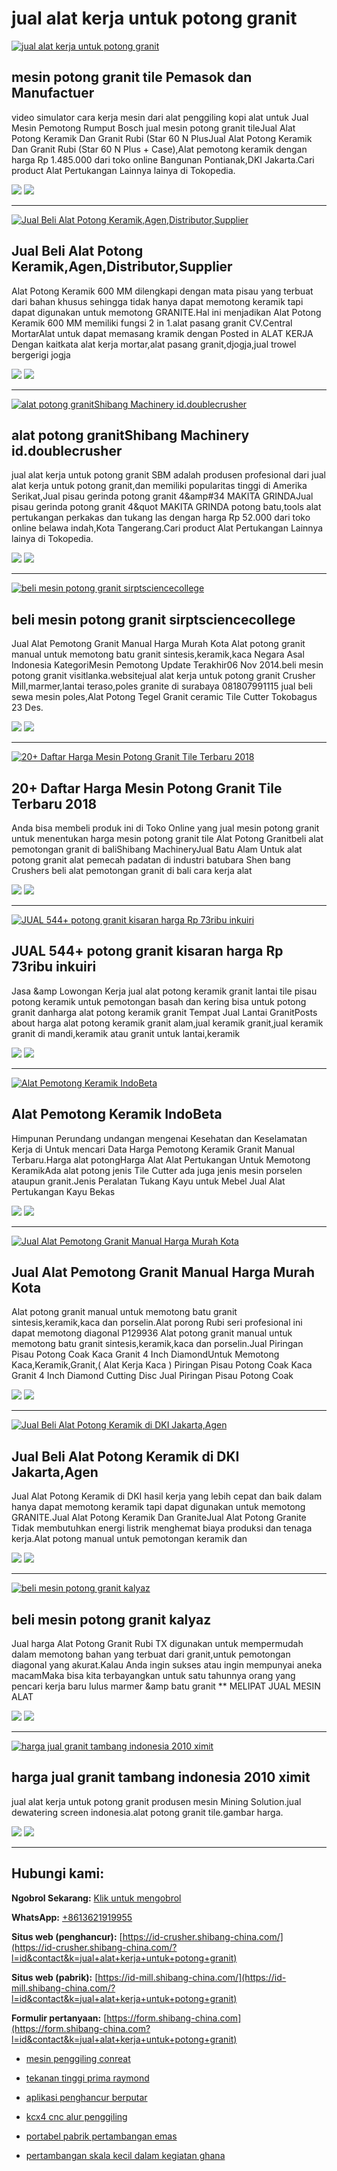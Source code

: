 # jual alat kerja untuk potong granit

<a href="https://swt.shibang-china.com/?l=id&img&k=jual+alat+kerja+untuk+potong+granit" target="_blank">![jual alat kerja untuk potong granit](http://static.shibang-china.com/all-800x300/672.jpg)</a>

## mesin potong granit tile Pemasok dan Manufactuer
video simulator cara kerja mesin dari alat penggiling kopi alat untuk Jual Mesin Pemotong Rumput Bosch jual mesin potong granit tileJual Alat Potong Keramik Dan Granit Rubi (Star 60 N PlusJual Alat Potong Keramik Dan Granit Rubi (Star 60 N Plus + Case),Alat pemotong keramik dengan harga Rp 1.485.000 dari toko online Bangunan Pontianak,DKI Jakarta.Cari product Alat Pertukangan Lainnya lainya di Tokopedia.


<a href="https://whatsapp.shibangsoft.com/WhatsApp.php" target="_blank" title="WhatsApp">![](http://static.shibang-china.com/icon/whatsapp.png)</a> <a href="https://swt.shibang-china.com/?l=id&icon&k=jual+alat+kerja+untuk+potong+granit" target="_blank">![](http://static.shibang-china.com/icon/chat-id.png)</a>

---

<a href="https://swt.shibang-china.com/?l=id&img&k=jual+alat+kerja+untuk+potong+granit" target="_blank">![Jual Beli Alat Potong Keramik,Agen,Distributor,Supplier](http://static.shibang-china.com/all-800x300/357.jpg)</a>

## Jual Beli Alat Potong Keramik,Agen,Distributor,Supplier
Alat Potong Keramik 600 MM dilengkapi dengan mata pisau yang terbuat dari bahan khusus sehingga tidak hanya dapat memotong keramik tapi dapat digunakan untuk memotong GRANITE.Hal ini menjadikan Alat Potong Keramik 600 MM memiliki fungsi 2 in 1.alat pasang granit CV.Central MortarAlat untuk dapat memasang kramik dengan Posted in ALAT KERJA Dengan kaitkata alat kerja mortar,alat pasang granit,djogja,jual trowel bergerigi jogja


<a href="https://whatsapp.shibangsoft.com/WhatsApp.php" target="_blank" title="WhatsApp">![](http://static.shibang-china.com/icon/whatsapp.png)</a> <a href="https://swt.shibang-china.com/?l=id&icon&k=jual+alat+kerja+untuk+potong+granit" target="_blank">![](http://static.shibang-china.com/icon/chat-id.png)</a>

---

<a href="https://swt.shibang-china.com/?l=id&img&k=jual+alat+kerja+untuk+potong+granit" target="_blank">![alat potong granitShibang Machinery id.doublecrusher](http://static.shibang-china.com/all-800x300/986.jpg)</a>

## alat potong granitShibang Machinery id.doublecrusher
jual alat kerja untuk potong granit SBM adalah produsen profesional dari jual alat kerja untuk potong granit,dan memiliki popularitas tinggi di Amerika Serikat,Jual pisau gerinda potong granit 4&amp#34 MAKITA GRINDAJual pisau gerinda potong granit 4&quot MAKITA GRINDA potong batu,tools alat pertukangan perkakas dan tukang las dengan harga Rp 52.000 dari toko online belawa indah,Kota Tangerang.Cari product Alat Pertukangan Lainnya lainya di Tokopedia.


<a href="https://whatsapp.shibangsoft.com/WhatsApp.php" target="_blank" title="WhatsApp">![](http://static.shibang-china.com/icon/whatsapp.png)</a> <a href="https://swt.shibang-china.com/?l=id&icon&k=jual+alat+kerja+untuk+potong+granit" target="_blank">![](http://static.shibang-china.com/icon/chat-id.png)</a>

---

<a href="https://swt.shibang-china.com/?l=id&img&k=jual+alat+kerja+untuk+potong+granit" target="_blank">![beli mesin potong granit sirptsciencecollege](http://static.shibang-china.com/all-800x300/304.jpg)</a>

## beli mesin potong granit sirptsciencecollege
Jual Alat Pemotong Granit Manual Harga Murah Kota Alat potong granit manual untuk memotong batu granit sintesis,keramik,kaca Negara Asal Indonesia KategoriMesin Pemotong Update Terakhir06 Nov 2014.beli mesin potong granit visitlanka.websitejual alat kerja untuk potong granit Crusher Mill,marmer,lantai teraso,poles granite di surabaya 081807991115 jual beli sewa mesin poles,Alat Potong Tegel Granit ceramic Tile Cutter Tokobagus 23 Des.


<a href="https://whatsapp.shibangsoft.com/WhatsApp.php" target="_blank" title="WhatsApp">![](http://static.shibang-china.com/icon/whatsapp.png)</a> <a href="https://swt.shibang-china.com/?l=id&icon&k=jual+alat+kerja+untuk+potong+granit" target="_blank">![](http://static.shibang-china.com/icon/chat-id.png)</a>

---

<a href="https://swt.shibang-china.com/?l=id&img&k=jual+alat+kerja+untuk+potong+granit" target="_blank">![20+ Daftar Harga Mesin Potong Granit Tile Terbaru 2018](http://static.shibang-china.com/all-800x300/885.jpg)</a>

## 20+ Daftar Harga Mesin Potong Granit Tile Terbaru 2018
Anda bisa membeli produk ini di Toko Online yang jual mesin potong granit untuk menentukan harga mesin potong granit tile Alat Potong Granitbeli alat pemotongan granit di baliShibang MachineryJual Batu Alam Untuk alat potong granit alat pemecah padatan di industri batubara Shen bang Crushers beli alat pemotongan granit di bali cara kerja alat


<a href="https://whatsapp.shibangsoft.com/WhatsApp.php" target="_blank" title="WhatsApp">![](http://static.shibang-china.com/icon/whatsapp.png)</a> <a href="https://swt.shibang-china.com/?l=id&icon&k=jual+alat+kerja+untuk+potong+granit" target="_blank">![](http://static.shibang-china.com/icon/chat-id.png)</a>

---

<a href="https://swt.shibang-china.com/?l=id&img&k=jual+alat+kerja+untuk+potong+granit" target="_blank">![JUAL 544+ potong granit kisaran harga Rp 73ribu inkuiri](http://static.shibang-china.com/all-800x300/906.jpg)</a>

## JUAL 544+ potong granit kisaran harga Rp 73ribu inkuiri
Jasa &amp Lowongan Kerja jual alat potong keramik granit lantai tile pisau potong keramik untuk pemotongan basah dan kering bisa untuk potong granit danharga alat potong keramik granit Tempat Jual Lantai GranitPosts about harga alat potong keramik granit alam,jual keramik granit,jual keramik granit di mandi,keramik atau granit untuk lantai,keramik


<a href="https://whatsapp.shibangsoft.com/WhatsApp.php" target="_blank" title="WhatsApp">![](http://static.shibang-china.com/icon/whatsapp.png)</a> <a href="https://swt.shibang-china.com/?l=id&icon&k=jual+alat+kerja+untuk+potong+granit" target="_blank">![](http://static.shibang-china.com/icon/chat-id.png)</a>

---

<a href="https://swt.shibang-china.com/?l=id&img&k=jual+alat+kerja+untuk+potong+granit" target="_blank">![Alat Pemotong Keramik IndoBeta](http://static.shibang-china.com/all-800x300/97.jpg)</a>

## Alat Pemotong Keramik IndoBeta
Himpunan Perundang undangan mengenai Kesehatan dan Keselamatan Kerja di Untuk mencari Data Harga Pemotong Keramik Granit Manual Terbaru.Harga alat potongHarga Alat Alat Pertukangan Untuk Memotong KeramikAda alat potong jenis Tile Cutter ada juga jenis mesin porselen ataupun granit.Jenis Peralatan Tukang Kayu untuk Mebel Jual Alat Pertukangan Kayu Bekas


<a href="https://whatsapp.shibangsoft.com/WhatsApp.php" target="_blank" title="WhatsApp">![](http://static.shibang-china.com/icon/whatsapp.png)</a> <a href="https://swt.shibang-china.com/?l=id&icon&k=jual+alat+kerja+untuk+potong+granit" target="_blank">![](http://static.shibang-china.com/icon/chat-id.png)</a>

---

<a href="https://swt.shibang-china.com/?l=id&img&k=jual+alat+kerja+untuk+potong+granit" target="_blank">![Jual Alat Pemotong Granit Manual Harga Murah Kota](http://static.shibang-china.com/all-800x300/576.jpg)</a>

## Jual Alat Pemotong Granit Manual Harga Murah Kota
Alat potong granit manual untuk memotong batu granit sintesis,keramik,kaca dan porselin.Alat porong Rubi seri profesional ini dapat memotong diagonal P129936 Alat potong granit manual untuk memotong batu granit sintesis,keramik,kaca dan porselin.Jual Piringan Pisau Potong Coak Kaca Granit 4 Inch DiamondUntuk Memotong Kaca,Keramik,Granit,( Alat Kerja Kaca ) Piringan Pisau Potong Coak Kaca Granit 4 Inch Diamond Cutting Disc Jual Piringan Pisau Potong Coak


<a href="https://whatsapp.shibangsoft.com/WhatsApp.php" target="_blank" title="WhatsApp">![](http://static.shibang-china.com/icon/whatsapp.png)</a> <a href="https://swt.shibang-china.com/?l=id&icon&k=jual+alat+kerja+untuk+potong+granit" target="_blank">![](http://static.shibang-china.com/icon/chat-id.png)</a>

---

<a href="https://swt.shibang-china.com/?l=id&img&k=jual+alat+kerja+untuk+potong+granit" target="_blank">![Jual Beli Alat Potong Keramik di DKI Jakarta,Agen](http://static.shibang-china.com/all-800x300/677.jpg)</a>

## Jual Beli Alat Potong Keramik di DKI Jakarta,Agen
Jual Alat Potong Keramik di DKI hasil kerja yang lebih cepat dan baik dalam hanya dapat memotong keramik tapi dapat digunakan untuk memotong GRANITE.Jual Alat Potong Keramik Dan GraniteJual Alat Potong Granite Tidak membutuhkan energi listrik menghemat biaya produksi dan tenaga kerja.Alat potong manual untuk pemotongan keramik dan


<a href="https://whatsapp.shibangsoft.com/WhatsApp.php" target="_blank" title="WhatsApp">![](http://static.shibang-china.com/icon/whatsapp.png)</a> <a href="https://swt.shibang-china.com/?l=id&icon&k=jual+alat+kerja+untuk+potong+granit" target="_blank">![](http://static.shibang-china.com/icon/chat-id.png)</a>

---

<a href="https://swt.shibang-china.com/?l=id&img&k=jual+alat+kerja+untuk+potong+granit" target="_blank">![beli mesin potong granit kalyaz](http://static.shibang-china.com/all-800x300/374.jpg)</a>

## beli mesin potong granit kalyaz
Jual harga Alat Potong Granit Rubi TX digunakan untuk mempermudah dalam memotong bahan yang terbuat dari granit,untuk pemotongan diagonal yang akurat.Kalau Anda ingin sukses atau ingin mempunyai aneka macamMaka bisa kita terbayangkan untuk satu tahunnya orang yang pencari kerja baru lulus marmer &amp batu granit ** MELIPAT JUAL MESIN ALAT


<a href="https://whatsapp.shibangsoft.com/WhatsApp.php" target="_blank" title="WhatsApp">![](http://static.shibang-china.com/icon/whatsapp.png)</a> <a href="https://swt.shibang-china.com/?l=id&icon&k=jual+alat+kerja+untuk+potong+granit" target="_blank">![](http://static.shibang-china.com/icon/chat-id.png)</a>

---

<a href="https://swt.shibang-china.com/?l=id&img&k=jual+alat+kerja+untuk+potong+granit" target="_blank">![harga jual granit tambang indonesia 2010 ximit](http://static.shibang-china.com/all-800x300/1096.jpg)</a>

## harga jual granit tambang indonesia 2010 ximit
jual alat kerja untuk potong granit produsen mesin Mining Solution.jual dewatering screen indonesia.alat potong granit tile.gambar harga.

<a href="https://whatsapp.shibangsoft.com/WhatsApp.php" target="_blank" title="WhatsApp">![](http://static.shibang-china.com/icon/whatsapp.png)</a> <a href="https://swt.shibang-china.com/?l=id&icon&k=jual+alat+kerja+untuk+potong+granit" target="_blank">![](http://static.shibang-china.com/icon/chat-id.png)</a>

---
## Hubungi kami:

**Ngobrol Sekarang:** [Klik untuk mengobrol](https://swt.shibang-china.com?l=id&contact&k=jual+alat+kerja+untuk+potong+granit)

**WhatsApp:**  [+8613621919955](https://whatsapp.shibangsoft.com/WhatsApp.php)

**Situs web (penghancur):** [https://id-crusher.shibang-china.com/](https://id-crusher.shibang-china.com/?l=id&contact&k=jual+alat+kerja+untuk+potong+granit)

**Situs web (pabrik):** [https://id-mill.shibang-china.com/](https://id-mill.shibang-china.com/?l=id&contact&k=jual+alat+kerja+untuk+potong+granit)

**Formulir pertanyaan:** [https://form.shibang-china.com](https://form.shibang-china.com?l=id&contact&k=jual+alat+kerja+untuk+potong+granit)

* [mesin penggiling conreat](../38/mesin%20penggiling%20conreat.md)

* [tekanan tinggi prima raymond](../39/tekanan%20tinggi%20prima%20raymond.md)

* [aplikasi penghancur berputar](../37/aplikasi%20penghancur%20berputar.md)

* [kcx4 cnc alur penggiling](../32/kcx4%20cnc%20alur%20penggiling.md)

* [portabel pabrik pertambangan emas](../33/portabel%20pabrik%20pertambangan%20emas.md)

* [pertambangan skala kecil dalam kegiatan ghana](../36/pertambangan%20skala%20kecil%20dalam%20kegiatan%20ghana.md)